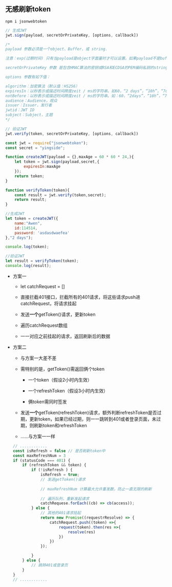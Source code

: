 ## 无感刷新token

> 

```shell
npm i jsonwebtoken
```

```js
// 生成JWT
jwt.sign(payload, secretOrPrivateKey, [options, callback])

/*
payload 参数必须是一个object、Buffer、或 string.

注意：exp(过期时间) 只有当payload是object字面量时才可以设置。如果payload不是buffer或string，它会被强制转换为使用的字符串JSON.stringify()。

secretOrPrivateKey 参数 是包含HMAC算法的密钥或RSA和ECDSA的PEM编码私钥的string或buffer。

options 参数有如下值：

algorithm：加密算法（默认值：HS256）
expiresIn：以秒表示或描述时间跨度zeit / ms的字符串。如60，“2 days”，“10h”，“7d”，含义是：过期时间
notBefore：以秒表示或描述时间跨度zeit / ms的字符串。如：60，“2days”，“10h”，“7d”
audience：Audience，观众
issuer：Issuer，发行者
jwtid：JWT ID
subject：Subject，主题
*/

// 验证JWT
jwt.verify(token, secretOrPrivateKey, [options, callback])
```

```js
const jwt = require("jsonwebtoken");
const secret = "yingside";

function createJWT(payload = {},maxAge = 60 * 60 * 24,){
    let token = jwt.sign(payload,secret,{
        expiresIn:maxAge
    });
    return token;
}

function verifyToken(token){
    const result = jwt.verify(token,secret);
    return result;
}

//生成JWT
let token = createJWT({
    name:"Awen",
    id:114514,
    password: 'asdasdwaefea'
},"2 days");

console.log(token);

//验证JWT
let result = verifyToken(token);
console.log(result);
```

* 方案一
  
  * let catchRequest = []
  
  * 直接拦截401接口，拦截所有的401请求，将这些请求push进catchRequest，将请求挂起
  
  * 发送**一个**getToken()请求，更新token
  
  * 遍历catchRequest数组
  
  * 一一对应之前挂起的请求，返回刷新后的数据

* 方案二
  
  * 与方案一大差不差
  
  * 需特别的是，getToken()需返回俩个token
    
    * 一个token（假设2小时内生效）
    
    * 一个refreshToken（假设3小时内生效）
    
    * 俩token需同时签发
  
  * 发送**一个**getToken(refreshToken)请求，额外判断refreshToken是否过期，更新token，如果已经过期，则一一跳转到401或者登录页面，未过期，则刷新token和refreshToken
  
  * ......与方案一一样
  
  ```js
  // ............
  const isRefresh = false // 是否刷新token中
  const maxRefreshNum = 3
  if (statusCode === 401) {
      if (refreshToken && token) {
          if (!isRefresh ) {
              isRefresh = true;
              // 发送getToken()请求
              
              // maxRefreshNum 计算最大允许重发数，防止一直无限的刷新
              
              // 遍历队列，重新发起请求
              catchRequese.forEach((cb) => cb(access));
          } else {
              // 其他的401请求挂起
              return new Promise((requestrResolve) => { 
                  catchRequest.push((token) =>{
                      request(token).then(res =>{
                          resolve(res)
                      })
                  })
              });
  
          }
      } else {
          // 跳转401或登录页
      }
  }
  // ............
  ```
